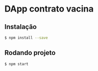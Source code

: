 # DApp contrato vacina

## Instalação

```sh
$ npm install --save
```

## Rodando projeto

```sh
$ npm start
```
